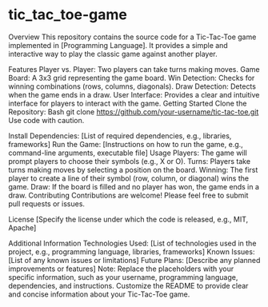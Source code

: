 # tic_tac_toe-game
Overview
This repository contains the source code for a Tic-Tac-Toe game implemented in [Programming Language]. It provides a simple and interactive way to play the classic game against another player.

Features
Player vs. Player: Two players can take turns making moves.
Game Board: A 3x3 grid representing the game board.
Win Detection: Checks for winning combinations (rows, columns, diagonals).
Draw Detection: Detects when the game ends in a draw.
User Interface: Provides a clear and intuitive interface for players to interact with the game.
Getting Started
Clone the Repository:
Bash
git clone https://github.com/your-username/tic-tac-toe.git
Use code with caution.

Install Dependencies: [List of required dependencies, e.g., libraries, frameworks]
Run the Game: [Instructions on how to run the game, e.g., command-line arguments, executable file]
Usage
Players: The game will prompt players to choose their symbols (e.g., X or O).
Turns: Players take turns making moves by selecting a position on the board.
Winning: The first player to create a line of their symbol (row, column, or diagonal) wins the game.
Draw: If the board is filled and no player has won, the game ends in a draw.
Contributing
Contributions are welcome! Please feel free to submit pull requests or issues.

License
[Specify the license under which the code is released, e.g., MIT, Apache]

Additional Information
Technologies Used: [List of technologies used in the project, e.g., programming language, libraries, frameworks]
Known Issues: [List of any known issues or limitations]
Future Plans: [Describe any planned improvements or features]
Note: Replace the placeholders with your specific information, such as your username, programming language, dependencies, and instructions. Customize the README to provide clear and concise information about your Tic-Tac-Toe game.
